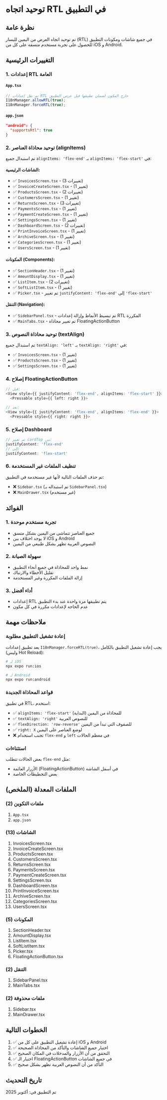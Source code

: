 # توحيد اتجاه RTL في التطبيق

## نظرة عامة
تم توحيد اتجاه العرض من اليمين لليسار (RTL) في جميع شاشات ومكونات التطبيق للحصول على تجربة مستخدم متسقة على كل من iOS و Android.

## التغييرات الرئيسية

### 1. إعدادات RTL العامة

#### `App.tsx`
```typescript
// تم نقل إعدادات RTL خارج المكون لضمان تطبيقها قبل عرض التطبيق
I18nManager.allowRTL(true);
I18nManager.forceRTL(true);
```

#### `app.json`
```json
"android": {
  "supportsRtl": true
}
```

### 2. توحيد محاذاة العناصر (alignItems)

تم استبدال جميع `alignItems: 'flex-end'` بـ `alignItems: 'flex-start'` في:

#### الشاشات الرئيسية:
- ✅ `InvoicesScreen.tsx` - (3 تغييرات)
- ✅ `InvoiceCreateScreen.tsx` - (1 تغيير)
- ✅ `ProductsScreen.tsx` - (2 تغييرات)
- ✅ `CustomersScreen.tsx` - (1 تغيير)
- ✅ `ReturnsScreen.tsx` - (3 تغييرات)
- ✅ `PaymentsScreen.tsx` - (1 تغيير)
- ✅ `PaymentCreateScreen.tsx` - (1 تغيير)
- ✅ `SettingsScreen.tsx` - (1 تغيير)
- ✅ `DashboardScreen.tsx` - (2 تغييرات)
- ✅ `PrintInvoiceScreen.tsx` - (1 تغيير)
- ✅ `ArchiveScreen.tsx` - (1 تغيير)
- ✅ `CategoriesScreen.tsx` - (1 تغيير)
- ✅ `UsersScreen.tsx` - (1 تغيير)

#### المكونات (Components):
- ✅ `SectionHeader.tsx` - (1 تغيير)
- ✅ `AmountDisplay.tsx` - (1 تغيير)
- ✅ `ListItem.tsx` - (2 تغييرات)
- ✅ `SoftListItem.tsx` - (1 تغيير)
- ✅ `Picker.tsx` - تم تغيير `justifyContent: 'flex-end'` إلى `'flex-start'`

#### التنقل (Navigation):
- ✅ `SidebarPanel.tsx` - تم تبسيط الأنماط وإزالة إعدادات RTL المكررة
- ✅ `MainTabs.tsx` - تم تغيير محاذاة FloatingActionButton

### 3. توحيد محاذاة النصوص (textAlign)

تم استبدال جميع `textAlign: 'left'` بـ `textAlign: 'right'` في:
- ✅ `InvoicesScreen.tsx` - (1 تغيير)
- ✅ `ProductsScreen.tsx` - (1 تغيير)
- ✅ `SettingsScreen.tsx` - (1 تغيير)

### 4. إصلاح FloatingActionButton

```typescript
// قبل:
<View style={{ justifyContent: 'flex-end', alignItems: 'flex-start' }}>
  <Pressable style={{ left: right }}>

// بعد:
<View style={{ justifyContent: 'flex-end', alignItems: 'flex-end' }}>
  <Pressable style={{ right: right }}>
```

### 5. إصلاح Dashboard

```typescript
// تم تغيير cardTop من:
justifyContent: 'flex-end'
// إلى:
justifyContent: 'flex-start'
```

### 6. تنظيف الملفات غير المستخدمة

تم حذف الملفات التالية لأنها غير مستخدمة في التطبيق:
- ❌ `Sidebar.tsx` (تم استبداله بـ `SidebarPanel.tsx`)
- ❌ `MainDrawer.tsx` (غير مستخدم)

## الفوائد

### 1. **تجربة مستخدم موحدة**
- جميع العناصر تتماشى من اليمين بشكل متسق
- لا يوجد اختلاف بين iOS و Android
- النصوص العربية تظهر بشكل طبيعي من اليمين

### 2. **سهولة الصيانة**
- نمط واحد للمحاذاة في جميع أنحاء التطبيق
- تقليل الأخطاء والارتباك
- إزالة الملفات المكررة وغير المستخدمة

### 3. **أداء أفضل**
- إعدادات RTL يتم تطبيقها مرة واحدة عند بدء التطبيق
- عدم الحاجة لإعدادات مكررة في كل مكون

## ملاحظات مهمة

### إعادة تشغيل التطبيق مطلوبة
بعد تطبيق إعدادات `I18nManager.forceRTL(true)`، يجب إعادة تشغيل التطبيق بالكامل (وليس Hot Reload):

```bash
# لـ iOS
npx expo run:ios

# لـ Android
npx expo run:android
```

### قواعد المحاذاة الجديدة

في تطبيق RTL، استخدم:
- ✅ `alignItems: 'flex-start'` للمحاذاة من اليمين (البداية)
- ✅ `textAlign: 'right'` للنصوص العربية
- ✅ `flexDirection: 'row-reverse'` للصفوف التي تبدأ من اليمين
- ✅ `right: X` لوضع العناصر على اليمين
- ❌ تجنب استخدام `flex-end` و `left` في معظم الحالات

### استثناءات
بعض الحالات تتطلب `flex-end` مثل:
- الأزرار العائمة (FloatingActionButton) في أسفل الشاشة
- بعض التخطيطات الخاصة

## الملفات المعدلة (الملخص)

### ملفات التكوين (2)
1. `App.tsx`
2. `app.json`

### الشاشات (13)
1. InvoicesScreen.tsx
2. InvoiceCreateScreen.tsx
3. ProductsScreen.tsx
4. CustomersScreen.tsx
5. ReturnsScreen.tsx
6. PaymentsScreen.tsx
7. PaymentCreateScreen.tsx
8. SettingsScreen.tsx
9. DashboardScreen.tsx
10. PrintInvoiceScreen.tsx
11. ArchiveScreen.tsx
12. CategoriesScreen.tsx
13. UsersScreen.tsx

### المكونات (5)
1. SectionHeader.tsx
2. AmountDisplay.tsx
3. ListItem.tsx
4. SoftListItem.tsx
5. Picker.tsx
6. FloatingActionButton.tsx

### التنقل (2)
1. SidebarPanel.tsx
2. MainTabs.tsx

### ملفات محذوفة (2)
1. Sidebar.tsx
2. MainDrawer.tsx

## الخطوات التالية

1. ✅ إعادة تشغيل التطبيق على كل من iOS و Android
2. ✅ اختبار جميع الشاشات والتأكد من المحاذاة الصحيحة
3. ✅ التحقق من أن الأزرار والمدخلات في المكان الصحيح
4. ✅ اختبار الـ FloatingActionButton في جميع الشاشات
5. ✅ التأكد من أن النصوص العربية تظهر بشكل صحيح

## تاريخ التحديث
تم التطبيق في: أكتوبر 2025

